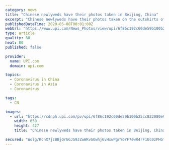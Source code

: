 ```yaml
---
category: news
title: "Chinese newlyweds have their photos taken in Beijing, China"
excerpt: "Chinese newlyweds have their photos taken on the outskirts of the Forbidden City after the government lowered the Covid-19 threat to level two in Beijing on Thursday, May 7, 2020. Despite the easing of self-quarantine measures in the capital,"
publishedDateTime: 2020-05-08T00:01:00Z
webUrl: "https://www.upi.com/News_Photos/view/upi/6f86c192c60de59b100b25cc822080e9/Chinese-newlyweds-have-their-photos-taken-in-Beijing-China/"
type: article
quality: 80
heat: 80
published: false

provider:
  name: UPI.com
  domain: upi.com

topics:
  - Coronavirus in China
  - Coronavirus in Asia
  - Coronavirus

tags:
  - CN

images:
  - url: "https://cdnph.upi.com/pv/upi/6f86c192c60de59b100b25cc822080e9/CHINA-COVID-19.jpg"
    width: 650
    height: 427
    title: "Chinese newlyweds have their photos taken in Beijing, China"

secured: "Wolg/KcnX7jzBBjQrGGJG9JZwWKvGOwhj6vHxwPgrYoYF7ewR4rF1Uc0zPHGfjl8Q6C+hJ8RoKNcwxtzURN3mQrVMEjIQ6LdLzhtP9ymeIWxE5+yzF+zTSNu40986D2Qa19Trg3u8EH7RmbzY+sl2aWCW4qkIj3f7+ntr9yOOLyMCsj3a6R8N/GfoFw+e028FM64W5EBlsivRYJA8+rMUO02ZSB0AjD9AjaEDEpg5Pd+kR7nymzRt8eH4YMwVJDPIH1O2Nc+AS62foGZRF4HL337AZAm2ZlDW/fwYdvdNIywcBbHq0f22rgdz8PGuNsq;WMyGbmVCbfg4y5Swspn99w=="
---
```


